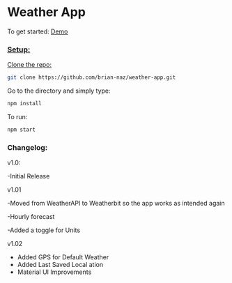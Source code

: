 # Weather App

To get started:
<a href="https://weather-app-brian-naz.vercel.app/">Demo</link>

### Setup:

Clone the repo:
```bash
git clone https://github.com/brian-naz/weather-app.git
```
Go to the directory and simply type:
```bash
npm install
```
To run:
```bash
npm start
```

### Changelog:

v1.0:

-Initial Release


v1.01

-Moved from WeatherAPI to Weatherbit so the app works as intended again

-Hourly forecast

-Added a toggle for Units

v1.02

- Added GPS for Default Weather
- Added Last Saved Local ation
- Material UI Improvements
